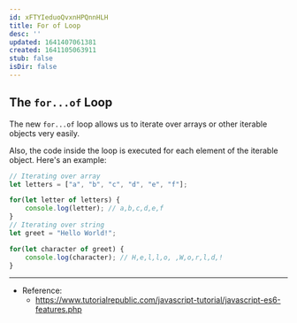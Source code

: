 ```yaml
---
id: xFTYIeduoQvxnHPQnnHLH
title: For of Loop
desc: ''
updated: 1641407061381
created: 1641105063911
stub: false
isDir: false
---
```


## The `for...of` Loop

The new `for...of` loop allows us to iterate over arrays or other iterable objects very easily. 

Also, the code inside the loop is executed for each element of the iterable object. Here's an example:

```js
// Iterating over array 
let letters = ["a", "b", "c", "d", "e", "f"]; 

for(let letter of letters) { 
	console.log(letter); // a,b,c,d,e,f 
}
// Iterating over string 
let greet = "Hello World!"; 

for(let character of greet) { 
	console.log(character); // H,e,l,l,o, ,W,o,r,l,d,! 
}
```

---

- Reference:
  - <https://www.tutorialrepublic.com/javascript-tutorial/javascript-es6-features.php>

